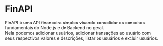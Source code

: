 # FinAPI

FinAPI é uma API financeira simples visando consolidar os conceitos fundamentais do Node.js e de Backend no geral.<br/>
Nela podemos adicionar usuários, adicionar transações ao usuário com seus respectivos valores e descrições, listar os usuários e excluir usuários.
